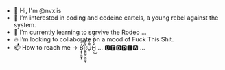 - 👋 Hi, I'm @nvxiis
- 👀 I’m interested in coding and codeine cartels, a young rebel against the system.
- 🐎 I’m currently learning to survive the Rodeo ...
- 🔥 I’m looking to collaborate on a mood of Fuck This Shit.
- 📫 How to reach me -> B̷̧̛̯̟͍̼̫̭̙̍̈͠R̴͖̪̪͚̖̮͖͚̫͉͋́͝U̶͌̇̽̎ͅȞ̴̘̫̓̒̅̆̀̈́̑̅͜
...  🆄🆃🅾🅿🅸🅰  ...

<!---
nvxiis/nvxiis is a ✨ special ✨ repository because its `README.md` (this file) appears on your GitHub profile.
You can click the Preview link to take a look at your changes.
--->
